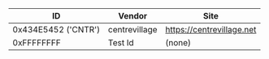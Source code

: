 | ID | Vendor | Site |
| --- | --- | --- |
| 0x434E5452 ('CNTR') | centrevillage | https://centrevillage.net |
| 0xFFFFFFFF | Test Id | (none) |
